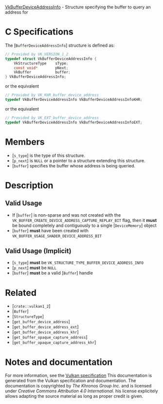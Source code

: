 [VkBufferDeviceAddressInfo](https://www.khronos.org/registry/vulkan/specs/1.3-extensions/man/html/VkBufferDeviceAddressInfo.html) - Structure specifying the buffer to query an address for

# C Specifications
The [`BufferDeviceAddressInfo`] structure is defined as:
```c
// Provided by VK_VERSION_1_2
typedef struct VkBufferDeviceAddressInfo {
    VkStructureType    sType;
    const void*        pNext;
    VkBuffer           buffer;
} VkBufferDeviceAddressInfo;
```
or the equivalent
```c
// Provided by VK_KHR_buffer_device_address
typedef VkBufferDeviceAddressInfo VkBufferDeviceAddressInfoKHR;
```
or the equivalent
```c
// Provided by VK_EXT_buffer_device_address
typedef VkBufferDeviceAddressInfo VkBufferDeviceAddressInfoEXT;
```

# Members
- [`s_type`] is the type of this structure.
- [`p_next`] is `NULL` or a pointer to a structure extending this structure.
- [`buffer`] specifies the buffer whose address is being queried.

# Description
## Valid Usage
-    If [`buffer`] is non-sparse and was not created with the `VK_BUFFER_CREATE_DEVICE_ADDRESS_CAPTURE_REPLAY_BIT` flag, then it  **must**  be bound completely and contiguously to a single [`DeviceMemory`] object
-  [`buffer`] **must**  have been created with `VK_BUFFER_USAGE_SHADER_DEVICE_ADDRESS_BIT`

## Valid Usage (Implicit)
-  [`s_type`] **must**  be `VK_STRUCTURE_TYPE_BUFFER_DEVICE_ADDRESS_INFO`
-  [`p_next`] **must**  be `NULL`
-  [`buffer`] **must**  be a valid [`Buffer`] handle

# Related
- [`crate::vulkan1_2`]
- [`Buffer`]
- [`StructureType`]
- [`get_buffer_device_address`]
- [`get_buffer_device_address_ext`]
- [`get_buffer_device_address_khr`]
- [`get_buffer_opaque_capture_address`]
- [`get_buffer_opaque_capture_address_khr`]

# Notes and documentation
For more information, see the [Vulkan specification](https://www.khronos.org/registry/vulkan/specs/1.3-extensions/html/vkspec.html)
This documentation is generated from the Vulkan specification and documentation.
The documentation is copyrighted by *The Khronos Group Inc.* and is licensed under *Creative Commons Attribution 4.0 International*.
his license explicitely allows adapting the source material as long as proper credit is given.
        